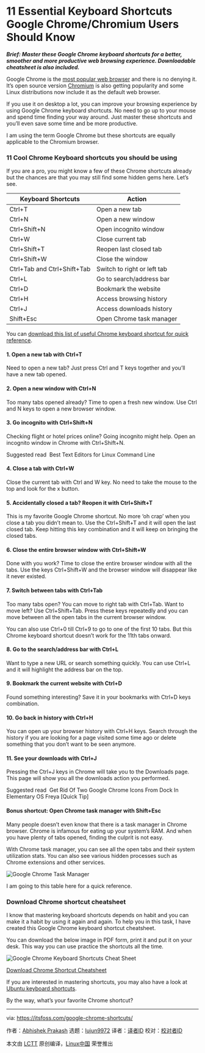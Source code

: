 [#]: collector: (lujun9972)
[#]: translator: (wxy)
[#]: reviewer: ( )
[#]: publisher: ( )
[#]: url: ( )
[#]: subject: (11 Essential Keyboard Shortcuts Google Chrome/Chromium Users Should Know)
[#]: via: (https://itsfoss.com/google-chrome-shortcuts/)
[#]: author: (Abhishek Prakash https://itsfoss.com/author/abhishek/)

11 Essential Keyboard Shortcuts Google Chrome/Chromium Users Should Know
======

_**Brief: Master these Google Chrome keyboard shortcuts for a better, smoother and more productive web browsing experience. Downloadable cheatsheet is also included.**_

Google Chrome is the [most popular web browser][1] and there is no denying it. It’s open source version [Chromium][2] is also getting popularity and some Linux distributions now include it as the default web browser.

If you use it on desktop a lot, you can improve your browsing experience by using Google Chrome keyboard shortcuts. No need to go up to your mouse and spend time finding your way around. Just master these shortcuts and you’ll even save some time and be more productive.

I am using the term Google Chrome but these shortcuts are equally applicable to the Chromium browser.

### 11 Cool Chrome Keyboard shortcuts you should be using

If you are a pro, you might know a few of these Chrome shortcuts already but the chances are that you may still find some hidden gems here. Let’s see.

**Keyboard Shortcuts** | **Action**
---|---
Ctrl+T | Open a new tab
Ctrl+N | Open a new window
Ctrl+Shift+N | Open incognito window
Ctrl+W | Close current tab
Ctrl+Shift+T | Reopen last closed tab
Ctrl+Shift+W | Close the window
Ctrl+Tab and Ctrl+Shift+Tab | Switch to right or left tab
Ctrl+L | Go to search/address bar
Ctrl+D | Bookmark the website
Ctrl+H | Access browsing history
Ctrl+J | Access downloads history
Shift+Esc | Open Chrome task manager

You can [download this list of useful Chrome keyboard shortcut for quick reference][3].

#### 1\. Open a new tab with Ctrl+T

Need to open a new tab? Just press Ctrl and T keys together and you’ll have a new tab opened.

#### 2\. Open a new window with Ctrl+N

Too many tabs opened already? Time to open a fresh new window. Use Ctrl and N keys to open a new browser window.

#### 3\. Go incognito with Ctrl+Shift+N

Checking flight or hotel prices online? Going incognito might help. Open an incognito window in Chrome with Ctrl+Shift+N.

[][4]

Suggested read  Best Text Editors for Linux Command Line

#### 4\. Close a tab with Ctrl+W

Close the current tab with Ctrl and W key. No need to take the mouse to the top and look for the x button.

#### 5\. Accidentally closed a tab? Reopen it with Ctrl+Shift+T

This is my favorite Google Chrome shortcut. No more ‘oh crap’ when you close a tab you didn’t mean to. Use the Ctrl+Shift+T and it will open the last closed tab. Keep hitting this key combination and it will keep on bringing the closed tabs.

#### 6\. Close the entire browser window with Ctrl+Shift+W

Done with you work? Time to close the entire browser window with all the tabs. Use the keys Ctrl+Shift+W and the browser window will disappear like it never existed.

#### 7\. Switch between tabs with Ctrl+Tab

Too many tabs open? You can move to right tab with Ctrl+Tab. Want to move left? Use Ctrl+Shift+Tab. Press these keys repeatedly and you can move between all the open tabs in the current browser window.

You can also use Ctrl+0 till Ctrl+9 to go to one of the first 10 tabs. But this Chrome keyboard shortcut doesn’t work for the 11th tabs onward.

#### 8\. Go to the search/address bar with Ctrl+L

Want to type a new URL or search something quickly. You can use Ctrl+L and it will highlight the address bar on the top.

#### 9\. Bookmark the current website with Ctrl+D

Found something interesting? Save it in your bookmarks with Ctrl+D keys combination.

#### 10\. Go back in history with Ctrl+H

You can open up your browser history with Ctrl+H keys. Search through the history if you are looking for a page visited some time ago or delete something that you don’t want to be seen anymore.

#### 11\. See your downloads with Ctrl+J

Pressing the Ctrl+J keys in Chrome will take you to the Downloads page. This page will show you all the downloads action you performed.

[][5]

Suggested read  Get Rid Of Two Google Chrome Icons From Dock In Elementary OS Freya [Quick Tip]

#### Bonus shortcut: Open Chrome task manager with Shift+Esc

Many people doesn’t even know that there is a task manager in Chrome browser. Chrome is infamous for eating up your system’s RAM. And when you have plenty of tabs opened, finding the culprit is not easy.

With Chrome task manager, you can see all the open tabs and their system utilization stats. You can also see various hidden processes such as Chrome extensions and other services.

![Google Chrome Task Manager][6]

I am going to this table here for a quick reference.

### Download Chrome shortcut cheatsheet

I know that mastering keyboard shortcuts depends on habit and you can make it a habit by using it again and again. To help you in this task, I have created this Google Chrome keyboard shortcut cheatsheet.

You can download the below image in PDF form, print it and put it on your desk. This way you can use practice the shortcuts all the time.

![Google Chrome Keyboard Shortcuts Cheat Sheet][7]

[Download Chrome Shortcut Cheatsheet][8]

If you are interested in mastering shortcuts, you may also have a look at [Ubuntu keyboard shortcuts][9].

By the way, what’s your favorite Chrome shortcut?

--------------------------------------------------------------------------------

via: https://itsfoss.com/google-chrome-shortcuts/

作者：[Abhishek Prakash][a]
选题：[lujun9972][b]
译者：[译者ID](https://github.com/译者ID)
校对：[校对者ID](https://github.com/校对者ID)

本文由 [LCTT](https://github.com/LCTT/TranslateProject) 原创编译，[Linux中国](https://linux.cn/) 荣誉推出

[a]: https://itsfoss.com/author/abhishek/
[b]: https://github.com/lujun9972
[1]: https://en.wikipedia.org/wiki/Usage_share_of_web_browsers
[2]: https://www.chromium.org/Home
[3]: tmp.3qZNXSy2FC#download-cheatsheet
[4]: https://itsfoss.com/command-line-text-editors-linux/
[5]: https://itsfoss.com/rid-google-chrome-icons-dock-elementary-os-freya/
[6]: https://i1.wp.com/itsfoss.com/wp-content/uploads/2019/08/google-chrome-task-manager.png?resize=800%2C300&ssl=1
[7]: https://i0.wp.com/itsfoss.com/wp-content/uploads/2019/08/google-chrome-keyboard-shortcuts-cheat-sheet.png?ssl=1
[8]: https://drive.google.com/open?id=1lZ4JgRuFbXrnEXoDQqOt7PQH6femIe3t
[9]: https://itsfoss.com/ubuntu-shortcuts/
